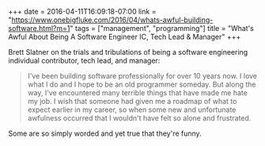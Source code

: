 +++
date = 2016-04-11T16:09:18-07:00
link = "https://www.onebigfluke.com/2016/04/whats-awful-building-software.html?m=1"
tags = ["management", "programming"]
title = "What's Awful About Being A Software Engineer IC, Tech Lead & Manager"
+++

Brett Slatner on the trials and tribulations of being a software engineering individual contributor, tech lead, and manager:

>I've been building software professionally for over 10 years now. I love what I do and I hope to be an old programmer someday. But along the way, I've encountered many terrible things that have made me hate my job. I wish that someone had given me a roadmap of what to expect earlier in my career, so when some new and unfortunate awfulness occurred that I wouldn't have felt so alone and frustrated.

Some are so simply worded and yet true that they're funny.
